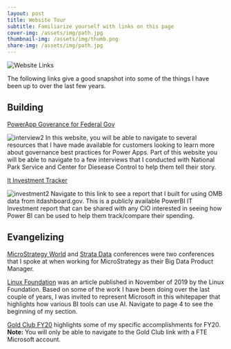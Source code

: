 ```yaml
---
layout: post
title: Website Tour
subtitle: Familiarize yourself with links on this page
cover-img: /assets/img/path.jpg
thumbnail-img: /assets/img/thumb.png
share-img: /assets/img/path.jpg
---
```


![Website Links](https://daharsh4.github.io/assets/img/bannerpic.png)

The following links give a good snapshot into some of the things I have been up to over the last few years. 

## Building
   [PowerApp Goverance for Federal Gov](https://aka.ms/powergov)
   
   ![interview2](https://daharsh4.github.io/assets/img/interview.png)
    In this website, you will be able to navigate to several resources that I have made available for customers looking to learn more about governance best practices for Power Apps. Part of this website you will be able to navigate to a few interviews that I conducted with National Park Service and Center for Diesease Control to help them tell their story. 

  [It Investment Tracker](https://aka.ms/itinvestment)
  
  ![investment2](https://daharsh4.github.io/assets/img/investment.png)
    Navigate to this link to see a report that I built for using OMB data from itdashboard.gov. This is a publicly available PowerBI IT Investment report that can be shared with any CIO interested in seeing how Power BI can be used to help them track/compare their spending.

    
## Evangelizing
 [MicroStrategy World](https://aka.ms/dharshmstrworld) and [Strata Data](https://aka.ms/dharshstrata) conferences were two conferences that I spoke at when working for MicroStrategy as their Big Data Product Manager.
    
 [Linux Foundation](https://aka.ms/dharshlinux) was an article published in November of 2019 by the Linux Foundation. Based on some of the work I have been doing over the last couple of years, I was invited to represent Microsoft in this whitepaper that highlights how various BI tools can use AI. Navigate to page 4 to see the beginning of my section.
     
 [Gold Club FY20](https://aka.ms/dharshgold) highlights some of my specific accomplishments for FY20. 
**Note:** You will only be able to navigate to the Gold Club link with a FTE Microsoft account. 
